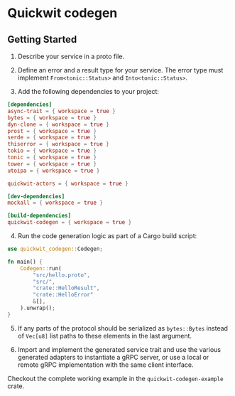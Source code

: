 # Quickwit codegen

## Getting Started

1. Describe your service in a proto file.

2. Define an error and a result type for your service. The error type must implement `From<tonic::Status>` and `Into<tonic::Status>`.

3. Add the following dependencies to your project:

```toml
[dependencies]
async-trait = { workspace = true }
bytes = { workspace = true }
dyn-clone = { workspace = true }
prost = { workspace = true }
serde = { workspace = true }
thiserror = { workspace = true }
tokio = { workspace = true }
tonic = { workspace = true }
tower = { workspace = true }
utoipa = { workspace = true }

quickwit-actors = { workspace = true }

[dev-dependencies]
mockall = { workspace = true }

[build-dependencies]
quickwit-codegen = { workspace = true }
```

4. Run the code generation logic as part of a Cargo build script:

```rust
use quickwit_codegen::Codegen;

fn main() {
    Codegen::run(
        "src/hello.proto",
        "src/",
        "crate::HelloResult",
        "crate::HelloError"
        &[],
    ).unwrap();
}
```

5. If any parts of the protocol should be serialized as `bytes::Bytes` instead of `Vec[u8]` list paths to these elements in the last argument.

6. Import and implement the generated service trait and use the various generated adapters to instantiate a gRPC server, or use a local or remote gRPC implementation with the same client interface.

Checkout the complete working example in the `quickwit-codegen-example` crate.
